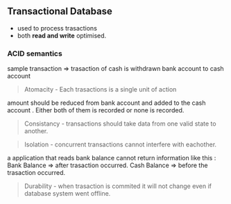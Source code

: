 ## Transactional Database

- used to process trasactions 
- both **read and write** optimised. 

### ACID semantics 
sample transaction => trasaction of cash is withdrawn bank account to cash account

> Atomacity - Each trasactions is a single unit of action

amount should be reduced from bank account and added to the cash account . Either both of them is recorded or none is recorded. 

> Consistancy - transactions should take data from one valid state to another. 

> Isolation - concurrent transactions cannot interfere with eachother. 

a application that reads bank balance cannot return information like this : 
Bank Balance => after trasaction occurred.
Cash Balance => before the trasaction occurred. 

> Durability - when trasaction is commited it will not change even if database system went offline.
